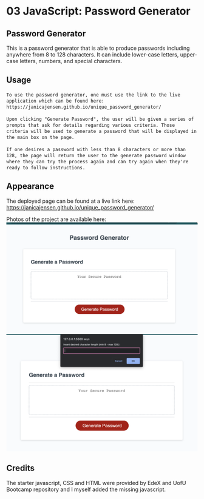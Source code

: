 # 03 JavaScript: Password Generator

## Password Generator

This is a password generator that is able to produce passwords including anywhere from 8 to 128 characters. It can include lower-case letters, upper-case letters, numbers, and special characters.

## Usage

```
To use the password generator, one must use the link to the live application which can be found here: https://janicajensen.github.io/unique_password_generator/

Upon clicking "Generate Password", the user will be given a series of prompts that ask for details regarding various criteria. Those criteria will be used to generate a password that will be displayed in the main box on the page.

If one desires a password with less than 8 characters or more than 128, the page will return the user to the generate password window where they can try the process again and can try again when they're ready to follow instructions.

```

## Appearance

The deployed page can be found at a live link here: https://janicajensen.github.io/unique_password_generator/

Photos of the project are available here:
![Photo showing the password generator](/passwordgenscreenshot1.png)
![Photo showing the password generator with a prompt](/passwordgenscreenshot2.png)

## Credits

The starter javascript, CSS and HTML were provided by EdeX and UofU Bootcamp repository and I myself added the missing javascript.
